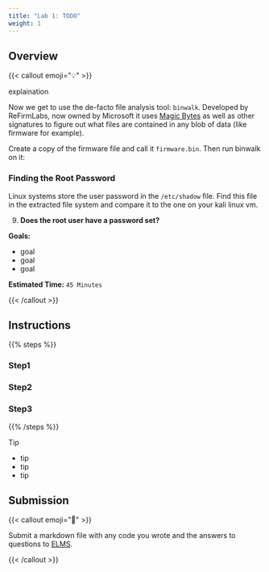 ```yaml
---
title: "Lab 1: TODO"
weight: 1
---
```


## Overview

{{< callout emoji="💡" >}}

explaination

Now we get to use the de-facto file analysis tool: `binwalk`. Developed by
ReFirmLabs, now owned by Microsoft it uses
[Magic Bytes](https://en.wikipedia.org/wiki/File_format#Magic_number) as well as
other signatures to figure out what files are contained in any blob of data
(like firmware for example).

Create a copy of the firmware file and call it `firmware.bin`. Then run binwalk
on it:

### Finding the Root Password

Linux systems store the user password in the `/etc/shadow` file. Find this file
in the extracted file system and compare it to the one on your kali linux vm.

9. **Does the root user have a password set?**

**Goals:**

- goal
- goal
- goal

**Estimated Time:** `45 Minutes`

{{< /callout >}}

## Instructions

{{% steps %}}

### Step1

### Step2

### Step3

{{% /steps %}}

> [!TIP]
>
> - tip
> - tip
> - tip

## Submission

{{< callout emoji="📝" >}}

Submit a markdown file with any code you wrote and the answers to questions to
[ELMS](https://umd.instructure.com/courses/1390353/assignments).

{{< /callout >}}
